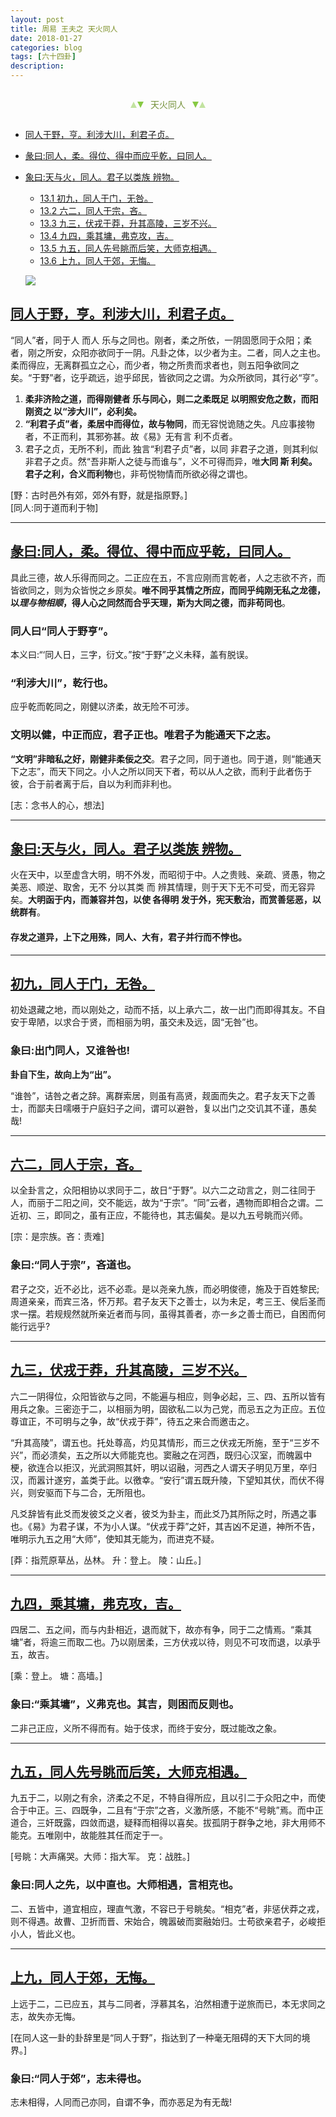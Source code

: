 ```yaml
---
layout: post
title: 周易 王夫之 天火同人
date: 2018-01-27
categories: blog
tags: [六十四卦]
description: 
---
```


<span id = "jump"></span>


<section style="margin: 0px auto; text-align: center;">
    <section class="xhr" style="width: 0px; height: 0px; border-left: 5px solid transparent; border-right: 5px solid transparent; border-bottom: 10px solid rgb(135, 201, 67); display: inline-block; opacity: 0.5; border-top-color: rgb(135, 201, 67);"></section>
    <section class="xhr" style="width: 0px; height: 0px; border-left: 5px solid transparent; border-right: 5px solid transparent; border-top: 10px solid rgb(135, 201, 67); display: inline-block; margin-left: -3px; border-bottom-color: rgb(135, 201, 67);"></section>
    <section style="
margin-left: 0.5em;
display: inline-block;">
        <p>
            <span style="color: rgb(118, 146, 60);">天火同人</span>
        </p>
    </section>
    <section class="xhr" style="margin-left: 0.5em; width: 0px; height: 0px; border-left: 5px solid transparent; border-right: 5px solid transparent; border-top: 10px solid rgb(135, 201, 67); display: inline-block; border-bottom-color: rgb(135, 201, 67);"></section>
    <section class="xhr" style="width: 0px; height: 0px; border-left: 5px solid transparent; border-right: 5px solid transparent; border-bottom: 10px solid rgb(135, 201, 67); display: inline-block; opacity: 0.5; margin-left: -3px; border-top-color: rgb(135, 201, 67);"></section>
</section>

- [同人于野，亨。利涉大川，利君子贞。](#jump同人于野)
- [彖曰:同人，柔。得位、得中而应乎乾，曰同人。](#jump同人)
- [象曰:天与火，同人。君子以类族 辨物。](#jump天与火)
  - [13.1 初九，同人于门，无咎。](#jump同人于门)
  - [13.2 六二，同人于宗，吝。](#jump同人于宗)
  - [13.3 九三，伏戎于莽，升其高陵，三岁不兴。](#jump伏戎于莽)
  - [13.4 九四，乘其墉，弗克攻，吉。](#jump乘其墉)
  - [13.5 九五，同人先号眺而后笑，大师克相遇。](#jump同人先号眺而后笑)
  - [13.6 上九，同人于郊，无悔。](#jump同人于郊)
  
  ![](http://www.guoyi360.com/uploads/allimg/130419/1-13041ZQ439340.jpg)
  
  
<span id = "jump同人于野"></span>
## [同人于野，亨。利涉大川，利君子贞。](#jump)
“同人”者，同于人  而人  乐与之同也。刚者，柔之所依，一阴固愿同于众阳；柔者，刚之所安，众阳亦欲同于一阴。凡卦之体，以少者为主。二者，同人之主也。柔而得应，无离群孤立之心，而少者，物之所贵而求者也，则五阳争欲同之矣。“于野”者，讫乎疏远，迨乎邱民，皆欲同之之谓。为众所欲同，其行必“亨”。

1. **柔非济险之道，而得刚健者 乐与同心，则二之柔既足 以明照安危之数，而阳刚资之  以“涉大川”，必利矣。**
1. **“利君子贞”者，柔居中而得位，故与物同**，而无容悦诡随之失。凡应事接物者，不正而利，其邪弥甚。故《易》无有言  利不贞者。
1. 君子之贞，无所不利，而此  独言“利君子贞”者，以同 非君子之道，则其利似 非君子之贞。然“吾非斯人之徒与而谁与”，义不可得而异，唯**大同 斯 利矣。君子之利，合义而利物**也，非苟悦物情而所欲必得之谓也。


[野：古时邑外有郊，郊外有野，就是指原野。]<br>
[同人:同于道而利于物]

----

<span id = "jump同人"></span>
## [彖曰:同人，柔。得位、得中而应乎乾，曰同人。](#jump)
具此三德，故人乐得而同之。二正应在五，不言应刚而言乾者，人之志欲不齐，而皆欲同之，则为众皆悦之乡原矣。**唯不同乎其情之所应，而同乎纯刚无私之龙德，以*理与物相顺*，得人心之同然而合乎天理，斯为大同之德，而非苟同也**。

### 同人曰“同人于野亨”。
本义曰:“‘同人日，三字，衍文。”按“于野”之义未释，盖有脱误。

### “利涉大川”，乾行也。
应乎乾而乾同之，刚健以济柔，故无险不可涉。

### 文明以健，中正而应，君子正也。唯君子为能通天下之志。
**“文明”非暗私之好，刚健非柔佞之交**。君子之同，同于道也。同于道，则“能通天下之志”，而天下同之。小人之所以同天下者，苟以从人之欲，而利于此者伤于彼，合于前者离于后，自以为利而非利也。


[志：念书人的心，想法]

----

<span id = "jump天与火"></span>
## [象曰:天与火，同人。君子以类族 辨物。](#jump)
火在天中，以至虚含大明，明不外发，而昭彻于中。人之贵贱、亲疏、贤愚，物之美恶、顺逆、取舍，无不 分以其类 而 辨其情理，则于天下无不可受，而无容异矣。**大明函于内，而兼容并包，以使 各得明 发于外，宪天敷治，而赏善惩恶，以统群有**。


#### 存发之道异，上下之用殊，同人、大有，君子并行而不悖也。

----

<span id = "jump同人于门"></span>
## [初九，同人于门，无咎。](#jump)    
初处退藏之地，而以刚处之，动而不括，以上承六二，故一出门而即得其友。不自安于卑陋，以求合于贤，而相丽为明，虽交未及远，固“无咎”也。

### 象曰:出门同人，又谁咎也!
**卦自下生，故向上为“出”。**


“谁咎”，诘咎之者之辞。离群索居，则虽有高贤，觌面而失之。君子友天下之善士，而鄙夫日嚅嗫于户庭妇子之间，谓可以避咎，复以出门之交讥其不谨，愚矣哉!

----

<span id = "jump同人于宗"></span>
## [六二，同人于宗，吝。](#jump)  
以全卦言之，众阳相协以求同于二，故日“于野”。以六二之动言之，则二往同于人，而丽于二阳之间，交不能远，故为“于宗”。“同”云者，遇物而即相合之谓。二近初、三，即同之，虽有正应，不能待也，其志偏矣。是以九五号眺而兴师。


[宗：是宗族。吝：责难]

### 象曰:“同人于宗”，吝道也。
君子之交，近不必比，远不必乖。是以尧亲九族，而必明俊德，施及于百姓黎民;周道亲亲，而宾三洛，怀万邦。君子友天下之善士，以为未足，考三王、侯后圣而求一摆。若规规然就所亲近者而与同，虽得其善者，亦一乡之善士而已，自困而何能行远乎?

----

<span id = "jump伏戎于莽"></span>
## [九三，伏戎于莽，升其高陵，三岁不兴。](#jump)  
六二一阴得位，众阳皆欲与之同，不能遍与相应，则争必起，三、四、五所以皆有用兵之象。三密迩于二，以相丽为明，固欲私二以为己党，而忌五之为正应。五位尊谊正，不可明与之争，故“伏戎于莽”，待五之来合而邀击之。


“升其高陵”，谓五也。托处尊高，灼见其情形，而三之伏戎无所施，至于“三岁不兴”，而必溃矣，五之所以大师能克也。窦融之在河西，既归心汉室，而魄嚣中梗，欲连合以拒汉，光武洞照其奸，明以诏融，河西之人谓天子明见万里，卒归汉，而嚣计遂穷，盖类于此。以徼幸。“安行”谓五既升陵，下望知其伏，而伏不得兴，则安驱而下与二合，无所阻也。


凡爻辞皆有此爻而发彼爻之义者，彼爻为卦主，而此爻乃其所际之时，所遇之事也。《易》为君子谋，不为小人谋。“伏戎于莽”之奸，其吉凶不足道，神所不告，唯明示九五之用“大师”，使知其无能为，而进克不疑。


[莽：指荒原草丛，丛林。  升：登上。  陵：山丘。]

----

<span id = "jump乘其墉"></span>
## [九四，乘其墉，弗克攻，吉。](#jump) 
四居二、五之间，而与内卦相近，退而就下，故亦有争，同于二之情焉。“乘其墉”者，将逾三而取二也。乃以刚居柔，三方伏戎以待，则见不可攻而退，以承乎五，故吉。


[乘：登上。  塘：高墙。]

### 象曰:“乘其墉”，义弗克也。其吉，则困而反则也。
二非己正应，义所不得而有。始于伎求，而终于安分，既过能改之象。

----

<span id = "jump同人先号眺而后笑"></span>
## [九五，同人先号眺而后笑，大师克相遇。](#jump) 
九五于二，以刚之有余，济柔之不足，不特自得所应，且以引二于众阳之中，而使合于中正。三、四既争，二且有“于宗”之吝，义激所感，不能不“号眺”焉。而中正道合，三奸既露，四敛而退，疑释而相得以喜矣。拔孤阴于群争之地，非大用师不能克。五唯刚中，故能胜其任而定于一。


[号眺：大声痛哭。大师：指大军。 克：战胜。]

### 象曰:同人之先，以中直也。大师相遇，言相克也。
二、五皆中，道宜相应，理直气激，不容已于号眺矣。“相克”者，非惩伏莽之戎，则不得遇。故曹、卫折而晋、宋始合，魄嚣破而窦融始归。士苟欲亲君子，必峻拒小人，皆此义也。

----

<span id = "jump同人于郊"></span>
## [上九，同人于郊，无悔。](#jump) 
上远于二，二已应五，其与二同者，浮慕其名，泊然相遭于逆旅而已，本无求同之志，故失亦无悔。


[在同人这一卦的卦辞里是“同人于野”，指达到了一种毫无阻碍的天下大同的境界。]

### 象曰:“同人于郊”，志未得也。
志未相得，人同而己亦同，自谓不争，而亦恶足为有无哉!

  
  
  
  
  
  
